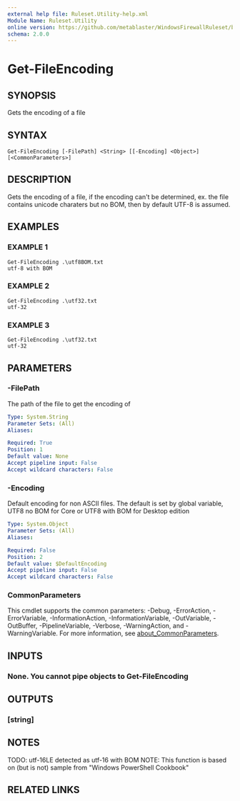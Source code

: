 ```yaml
---
external help file: Ruleset.Utility-help.xml
Module Name: Ruleset.Utility
online version: https://github.com/metablaster/WindowsFirewallRuleset/blob/master/Modules/Ruleset.Utility/Help/en-US/Get-FileEncoding.md
schema: 2.0.0
---
```


# Get-FileEncoding

## SYNOPSIS

Gets the encoding of a file

## SYNTAX

```none
Get-FileEncoding [-FilePath] <String> [[-Encoding] <Object>] [<CommonParameters>]
```

## DESCRIPTION

Gets the encoding of a file, if the encoding can't be determined, ex.
the file
contains unicode charaters but no BOM, then by default UTF-8 is assumed.

## EXAMPLES

### EXAMPLE 1

```none
Get-FileEncoding .\utf8BOM.txt
utf-8 with BOM
```

### EXAMPLE 2

```none
Get-FileEncoding .\utf32.txt
utf-32
```

### EXAMPLE 3

```none
Get-FileEncoding .\utf32.txt
utf-32
```

## PARAMETERS

### -FilePath

The path of the file to get the encoding of

```yaml
Type: System.String
Parameter Sets: (All)
Aliases:

Required: True
Position: 1
Default value: None
Accept pipeline input: False
Accept wildcard characters: False
```

### -Encoding

Default encoding for non ASCII files.
The default is set by global variable, UTF8 no BOM for Core or UTF8 with BOM for Desktop edition

```yaml
Type: System.Object
Parameter Sets: (All)
Aliases:

Required: False
Position: 2
Default value: $DefaultEncoding
Accept pipeline input: False
Accept wildcard characters: False
```

### CommonParameters

This cmdlet supports the common parameters: -Debug, -ErrorAction, -ErrorVariable, -InformationAction, -InformationVariable, -OutVariable, -OutBuffer, -PipelineVariable, -Verbose, -WarningAction, and -WarningVariable. For more information, see [about_CommonParameters](http://go.microsoft.com/fwlink/?LinkID=113216).

## INPUTS

### None. You cannot pipe objects to Get-FileEncoding

## OUTPUTS

### [string]

## NOTES

TODO: utf-16LE detected as utf-16 with BOM
NOTE: This function is based on (but is not) sample from "Windows PowerShell Cookbook"

## RELATED LINKS
